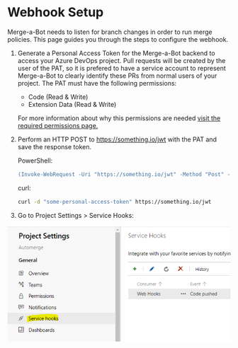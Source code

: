 # Webhook Setup

Merge-a-Bot needs to listen for branch changes in order to run merge policies. This page guides you through the steps to configure the webhook.

1. Generate a Personal Access Token for the Merge-a-Bot backend to access your Azure DevOps project. Pull requests will be created by the user of the PAT, so it is prefered to have a service account to represent Merge-a-Bot to clearly identify these PRs from normal users of your project. The PAT must have the following permissions: 

   - Code (Read & Write)
   - Extension Data (Read & Write)

    For more information about why this permissions are needed [visit the required permissions page.](.)

2. Perform an HTTP POST to https://something.io/jwt with the PAT and save the response token.

    PowerShell:

    ```ps
    (Invoke-WebRequest -Uri "https://something.io/jwt" -Method "Post" -Body "some-personal-access-token").RawContent
    ```

    curl:

    ```bash
    curl -d "some-personal-access-token" https://something.io/jwt
    ```

3. Go to Project Settings > Service Hooks:

![service hooks](images/service-hooks.png?raw=true)